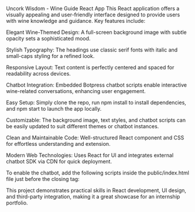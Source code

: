 Uncork Wisdom - Wine Guide React App
This React application offers a visually appealing and user-friendly interface designed to provide users with wine knowledge and guidance. Key features include:

Elegant Wine-Themed Design: A full-screen background image with subtle opacity sets a sophisticated mood.

Stylish Typography: The headings use classic serif fonts with italic and small-caps styling for a refined look.

Responsive Layout: Text content is perfectly centered and spaced for readability across devices.

Chatbot Integration: Embedded Botpress chatbot scripts enable interactive wine-related conversations, enhancing user engagement.

Easy Setup: Simply clone the repo, run npm install to install dependencies, and npm start to launch the app locally.

Customizable: The background image, text styles, and chatbot scripts can be easily updated to suit different themes or chatbot instances.

Clean and Maintainable Code: Well-structured React component and CSS for effortless understanding and extension.

Modern Web Technologies: Uses React for UI and integrates external chatbot SDK via CDN for quick deployment.

To enable the chatbot, add the following scripts inside the public/index.html file just before the closing </body> tag:


<script src="https://cdn.botpress.cloud/webchat/v2.5/inject.js"></script>

<script src="https://files.bpcontent.cloud/2025/05/24/00/20250524001048-L44QRPFS.js"></script>

This project demonstrates practical skills in React development, UI design, and third-party integration, making it a great showcase for an internship portfolio.

